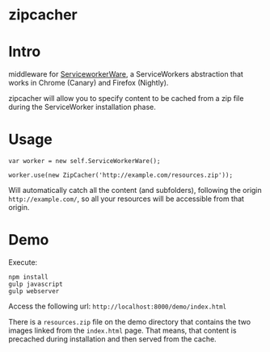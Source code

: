 zipcacher
=========

# Intro

middleware for [ServiceworkerWare](https://github.com/arcturus/serviceworkerware), a ServiceWorkers abstraction that works in Chrome (Canary) and Firefox (Nightly).

zipcacher will allow you to specify content to be cached from a zip file during the ServiceWorker installation phase.

# Usage

```
var worker = new self.ServiceWorkerWare();

worker.use(new ZipCacher('http://example.com/resources.zip'));
```

Will automatically catch all the content (and subfolders), following the origin `http://example.com/`, so all your resources will be accessible from that origin.

# Demo
Execute:

```
npm install
gulp javascript
gulp webserver
```

Access the following url: `http://localhost:8000/demo/index.html`

There is a `resources.zip` file on the demo directory that contains the two images linked from the `index.html` page. That means, that content is precached during installation and then served from the cache.